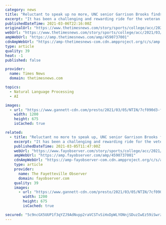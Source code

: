 ```yaml
---
category: news
title: "Reluctant to speak up no more, UNC senior Garrison Brooks finds leadership voice"
excerpt: "It has been a challenging and rewarding ride for the veteran forward, as the Tar Heels prepare to face Duke in Saturday night’s regular-season finale"
publishedDateTime: 2021-03-06T22:16:00Z
originalUrl: "https://www.thetimesnews.com/story/sports/college/acc/2021/03/05/unc-basketball-garrison-brooks-speaks-up-finds-leadership-voice/4590737001/"
webUrl: "https://www.thetimesnews.com/story/sports/college/acc/2021/03/05/unc-basketball-garrison-brooks-speaks-up-finds-leadership-voice/4590737001/"
ampWebUrl: "https://amp.thetimesnews.com/amp/4590737001"
cdnAmpWebUrl: "https://amp-thetimesnews-com.cdn.ampproject.org/c/s/amp.thetimesnews.com/amp/4590737001"
type: article
quality: 39
heat: -1
published: false

provider:
  name: Times News
  domain: thetimesnews.com

topics:
  - Natural Language Processing
  - AI

images:
  - url: "https://www.gannett-cdn.com/presto/2021/03/05/NTIN/7cf090d3-f0e6-4b00-a28b-4fb313bed949-AP21056042222048.jpg?auto=webp&crop=2735,1539,x0,y139&format=pjpg&width=1200"
    width: 1200
    height: 675
    isCached: true

related:
  - title: "Reluctant no more to speak up, UNC senior Garrison Brooks finds leadership voice"
    excerpt: "It has been a challenging and rewarding ride for the veteran forward, as the Tar Heels prepare to face Duke in Saturday night’s regular-season finale"
    publishedDateTime: 2021-03-05T11:47:00Z
    webUrl: "https://www.fayobserver.com/story/sports/college/acc/2021/03/05/unc-basketball-garrison-brooks-speaks-up-finds-leadership-voice/4590737001/"
    ampWebUrl: "https://amp.fayobserver.com/amp/4590737001"
    cdnAmpWebUrl: "https://amp-fayobserver-com.cdn.ampproject.org/c/s/amp.fayobserver.com/amp/4590737001"
    type: article
    provider:
      name: The Fayetteville Observer
      domain: fayobserver.com
    quality: 39
    images:
      - url: "https://www.gannett-cdn.com/presto/2021/03/05/NTIN/7cf090d3-f0e6-4b00-a28b-4fb313bed949-AP21056042222048.jpg?auto=webp&crop=2735,1539,x0,y139&format=pjpg&width=1200"
        width: 1200
        height: 675
        isCached: true

secured: "5c9ncGX5UUP1f3qYZJ9AdNvpp2raVCSTvSiHxDpWLYONnjSDuzIwEz59iSwrzziLHIjw24oR7Eh4o+33Q0q/OdpSHIMhgrlMJlZkrc5F17T8QOKRJm3yppYvY0jHXJ33UcdfzhLKe4XQRQlqwfBeliKojr5fq1Fnbe3NMUU9Zj/MI9mE9oAC9BsUbzzE57hC06KiY1KhoRXhTAsKYx2UejwrZhRqx7YmLpYb9HfHQ4oEoCxMVwfWxDjq5Wvqu9A1yGnkJ3BTVeUxAaJLX+NRDp6jmkfAUBY4XbDObMTfMtHTE5P8QoB+hlY2n3s9P83FqaRDhYHyBt6ORrKsb3yOWhwe3NLc240kvZ80Ki9FCF4=;N2m4hwj7Qo5hvVi+e13ZvA=="
---
```


